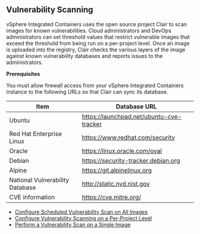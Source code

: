 ## Vulnerability Scanning

vSphere Integrated Containers uses the open source project Clair to scan images for known vulnerabilities. Cloud administrators and DevOps administrators can set threshold values that restrict vulnerable images that exceed the threshold from being run on a per-project level. Once an image is uploaded into the registry, Clair checks the various layers of the image against known vulnerability databases and reports issues to the administrators.

**Prerequisites**

You must allow firewall access from your vSphere Integrated Containers instance to the following URLs so that Clair can sync its database.

|Item|Database URL|
|---|---|
|Ubuntu |https://launchpad.net/ubuntu-cve-tracker|
|Red Hat Enterprise Linux |https://www.redhat.com/security|
|Oracle |https://linux.oracle.com/oval|
|Debian |https://security-tracker.debian.org|
|Alpine |https://git.alpinelinux.org|
|National Vulnerability Database|http://static.nvd.nist.gov|
|CVE information| https://cve.mitre.org/|

* [Configure Scheduled Vulnerability Scan on All Images](configure_scheduled_vulnerability.md)
* [Configure Vulnerability Scanning on a Per-Project Level](configure_vulnerability_scanning_per_project.md)
* [Perform a Vulnerability Scan on a Single Image](perform_vulnerability_scan_single_image.md)